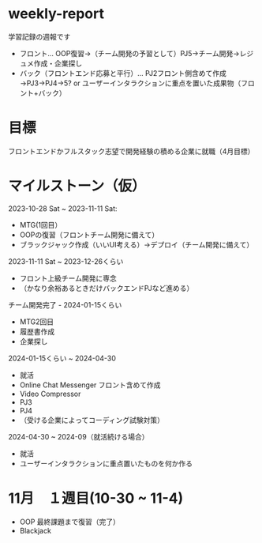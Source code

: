 # weekly-report

学習記録の週報です
<br/>
- フロント... OOP復習→（チーム開発の予習として）PJ5→チーム開発→レジュメ作成・企業探し
- バック（フロントエンド応募と平行）... PJ2フロント側含めて作成→PJ3→PJ4→5? or ユーザーインタラクションに重点を置いた成果物（フロント+バック）

# 目標
フロントエンドかフルスタック志望で開発経験の積める企業に就職（4月目標）

# マイルストーン（仮）
2023-10-28 Sat ~ 2023-11-11 Sat:
- MTG(1回目）
- OOPの復習（フロントチーム開発に備えて）
- ブラックジャック作成（いいUI考える）→デプロイ（チーム開発に備えて）

2023-11-11 Sat ~ 2023-12-26くらい
- フロント上級チーム開発に専念
- （かなり余裕あるときだけバックエンドPJなど進める）

チーム開発完了 - 2024-01-15くらい
- MTG2回目
- 履歴書作成
- 企業探し

2024-01-15くらい ~ 2024-04-30
- 就活
- Online Chat Messenger フロント含めて作成
- Video Compressor
- PJ3
- PJ4
- （受ける企業によってコーディング試験対策）

2024-04-30 ~ 2024-09（就活続ける場合）
- 就活
- ユーザーインタラクションに重点置いたものを何か作る

# 11月　１週目(10-30 ~ 11-4)
  - OOP 最終課題まで復習（完了）
  - Blackjack
